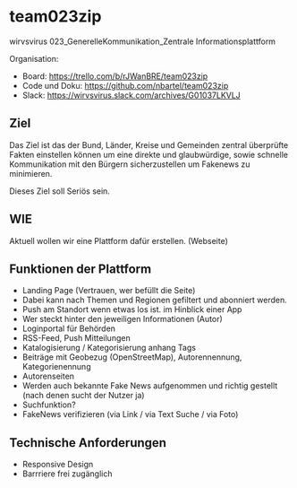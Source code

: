 # team023zip
wirvsvirus 023_GenerelleKommunikation_Zentrale Informationsplattform

Organisation:
* Board: https://trello.com/b/rJWanBRE/team023zip
* Code und Doku: https://github.com/nbartel/team023zip
* Slack: https://wirvsvirus.slack.com/archives/G01037LKVLJ


## Ziel

Das Ziel ist das der Bund, Länder, Kreise und Gemeinden zentral überprüfte Fakten einstellen können um eine direkte und glaubwürdige, sowie schnelle Kommunikation mit den Bürgern sicherzustellen um Fakenews zu minimieren.

Dieses Ziel soll Seriös sein.

## WIE

Aktuell wollen wir eine Plattform dafür erstellen. (Webseite)

## Funktionen der Plattform

* Landing Page (Vertrauen, wer befüllt die Seite)
* Dabei kann nach Themen und Regionen gefiltert und abonniert werden.
* Push am Standort wenn etwas los ist. im Hinblick einer App
* Wer steckt hinter den jeweiligen Informationen (Autor)
* Loginportal für Behörden
* RSS-Feed, Push Mitteilungen
* Katalogisierung / Kategorisierung anhang Tags
* Beiträge mit Geobezug (OpenStreetMap), Autorennennung, Kategorienennung
* Autorenseiten
* Werden auch bekannte Fake News aufgenommen und richtig gestellt (nach denen sucht der Nutzer ja)
* Suchfunktion?
* FakeNews verifizieren (via Link / via Text Suche / via Foto)

## Technische Anforderungen
* Responsive Design
* Barrriere frei zugänglich
